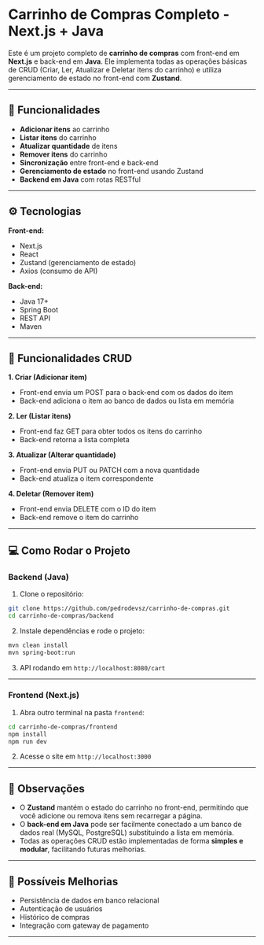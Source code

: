 
# Carrinho de Compras Completo - Next.js + Java

Este é um projeto completo de **carrinho de compras** com front-end em **Next.js** e back-end em **Java**. Ele implementa todas as operações básicas de CRUD (Criar, Ler, Atualizar e Deletar itens do carrinho) e utiliza gerenciamento de estado no front-end com **Zustand**.

---

## 📌 Funcionalidades

- **Adicionar itens** ao carrinho  
- **Listar itens** do carrinho  
- **Atualizar quantidade** de itens  
- **Remover itens** do carrinho  
- **Sincronização** entre front-end e back-end  
- **Gerenciamento de estado** no front-end usando Zustand  
- **Backend em Java** com rotas RESTful  

---

## ⚙️ Tecnologias

**Front-end:**
- Next.js  
- React  
- Zustand (gerenciamento de estado)  
- Axios (consumo de API)  

**Back-end:**
- Java 17+  
- Spring Boot  
- REST API  
- Maven  

---

## 🚀 Funcionalidades CRUD

**1. Criar (Adicionar item)**  
- Front-end envia um POST para o back-end com os dados do item  
- Back-end adiciona o item ao banco de dados ou lista em memória  

**2. Ler (Listar itens)**  
- Front-end faz GET para obter todos os itens do carrinho  
- Back-end retorna a lista completa  

**3. Atualizar (Alterar quantidade)**  
- Front-end envia PUT ou PATCH com a nova quantidade  
- Back-end atualiza o item correspondente  

**4. Deletar (Remover item)**  
- Front-end envia DELETE com o ID do item  
- Back-end remove o item do carrinho  

---

## 💻 Como Rodar o Projeto

### Backend (Java)
1. Clone o repositório:
```bash
git clone https://github.com/pedrodevsz/carrinho-de-compras.git
cd carrinho-de-compras/backend
````

2. Instale dependências e rode o projeto:

```bash
mvn clean install
mvn spring-boot:run
```

3. API rodando em `http://localhost:8080/cart`

---

### Frontend (Next.js)

1. Abra outro terminal na pasta `frontend`:

```bash
cd carrinho-de-compras/frontend
npm install
npm run dev
```

2. Acesse o site em `http://localhost:3000`

---

## 🔧 Observações

* O **Zustand** mantém o estado do carrinho no front-end, permitindo que você adicione ou remova itens sem recarregar a página.
* O **back-end em Java** pode ser facilmente conectado a um banco de dados real (MySQL, PostgreSQL) substituindo a lista em memória.
* Todas as operações CRUD estão implementadas de forma **simples e modular**, facilitando futuras melhorias.

---

## 📖 Possíveis Melhorias

* Persistência de dados em banco relacional
* Autenticação de usuários
* Histórico de compras
* Integração com gateway de pagamento

---
